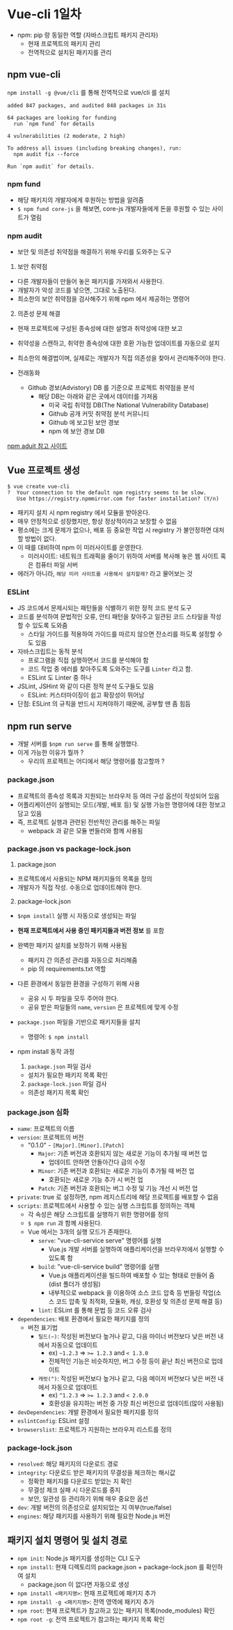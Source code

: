 # Vue-cli 1일차

- npm: pip 랑 동일한 역할 (자바스크립트 패키지 관리자)
  - 현재 프로젝트의 패키지 관리
  - 전역적으로 설치된 패키지를 관리

## npm vue-cli

`npm install -g @vue/cli` 를 통해 전역적으로 vue/cli 를 설치

```
added 847 packages, and audited 848 packages in 31s

64 packages are looking for funding
  run `npm fund` for details

4 vulnerabilities (2 moderate, 2 high)

To address all issues (including breaking changes), run:
  npm audit fix --force

Run `npm audit` for details.
```

### npm fund

- 해당 패키지의 개발자에게 후원하는 방법을 알려줌
- `$ npm fund core-js` 을 해보면, core-js 개발자들에게 돈을 후원할 수 있는 사이트가 열림

### npm audit

- 보안 및 의존성 취약점을 해결하기 위해 우리를 도와주는 도구

1. 보안 취약점
- 다른 개발자들이 만들어 놓은 패키지를 가져와서 사용한다.
- 개발자가 악성 코드를 넣으면, 그대로 노출된다.
- 최소한의 보안 취약점을 검사해주기 위해 npm 에서 제공하는 명령어

2. 의존성 문제 해결
- 현재 프로젝트에 구성된 종속성에 대한 설명과 취약성에 대한 보고
- 취약성을 스캔하고, 취약한 종속성에 대한 호환 가능한 업데이트를 자동으로 설치
- 최소한의 해결법이며, 실제로는 개발자가 직접 의존성을 찾아서 관리해주어야 한다.

- 전래동화
  - Github 경보(Advistory) DB 를 기준으로 프로젝트 취약점을 분석
    - 해당 DB는 아래와 같은 곳에서 데이터를 가져옴
      - 미국 국립 취약점 DB(The National Vulnerability Database)
      - Github 공개 커밋 취약점 분석 커뮤니티
      - Github 에 보고된 보안 경보
      - npm 에 보안 경보 DB

[npm aduit 참고 사이트](https://medium.com/wwcodeseoul/npm-%ED%8C%A8%ED%82%A4%EC%A7%80-%EC%B7%A8%EC%95%BD%EC%84%B1-%ED%99%95%EC%9D%B8%ED%95%98%EA%B8%B0-eef9413ca7b9)

## Vue 프로젝트 생성

```
$ vue create vue-cli
?  Your connection to the default npm registry seems to be slow.     
   Use https://registry.npmmirror.com for faster installation? (Y/n) 
```

- 패키지 설치 시 npm registry 에서 모듈을 받아온다.
- 매우 안정적으로 성장했지만, 항상 정상적이라고 보장할 수 없음
- 평소에는 크게 문제가 없으나, 배포 등 중요한 작업 시 registry 가 불안정하면 대처할 방법이 없다.
- 이 때를 대비하여 npm 이 미러사이트를 운영한다.
  - 미러사이트: 네트워크 트래픽을 줄이기 위하여 서버를 복사해 놓은 웹 사이트 혹은 컴퓨터 파일 서버
- 에러가 아니라, `해당 미러 사이트를 사용해서 설치할래?` 라고 물어보는 것

### ESLint

- JS 코드에서 문제시되는 패턴들을 식별하기 위한 정적 코드 분석 도구
- 코드를 분석하여 문법적인 오류, 안티 패턴을 찾아주고 일관된 코드 스타일을 작성할 수 있도록 도와줌
  - 스타일 가이드를 적용하여 가이드를 따르지 않으면 잔소리를 하도록 설정할 수도 있음
- 자바스크립트는 동적 분석
  - 프로그램을 직접 실행하면서 코드를 분석해야 함
  - 코드 작업 중 에러를 찾아주도록 도와주는 도구를 `Linter` 라고 함.
  - ESLint 도 Linter 중 하나
- JSLint, JSHint 와 같이 다른 정적 분석 도구들도 있음
  - ESLint: 커스터마이징이 쉽고 확장성이 뛰어남
- 단점: ESLint 의 규칙을 반드시 지켜야하기 때문에, 공부할 땐 좀 힘듬

## npm run serve

- 개발 서버를 `$npm run serve` 를 통해 실행했다.
- 이게 가능한 이유가 뭘까 ?
  - 우리의 프로젝트는 어디에서 해당 명령어를 참고할까 ?

### package.json

- 프로젝트의 종속성 목록과 지원되는 브라우저 등 여러 구성 옵션이 작성되어 있음
- 어플리케이션이 실행되는 모드(개발, 배포 등) 및 실행 가능한 명령어에 대한 정보고 담고 있음
- 즉, 프로젝트 실행과 관련된 전반적인 관리를 해주는 파일
  - webpack 과 같은 모듈 번들러와 함께 사용됨

### package.json vs package-lock.json

1. package.json
- 프로젝트에서 사용되는 NPM 패키지들의 목록을 정의
- 개발자가 직접 작성. 수동으로 업데이트해야 한다.

2. package-lock.json
- `$npm install` 실행 시 자동으로 생성되는 파일
- __현재 프로젝트에서 사용 중인 패키지들과 버전 정보__ 를 포함
- 완벽한 패키지 설치를 보장하기 위해 사용됨
  - 패키지 간 의존성 관리를 자동으로 처리해줌
  - pip 의 requirements.txt 역할

- 다른 환경에서 동일한 환경을 구성하기 위해 사용
  - 공유 시 두 파일을 모두 주어야 한다.
  - 공유 받은 파일들의 `name`, `version` 은 프로젝트에 맞게 수정

- `package.json` 파일을 기반으로 패키지들을 설치
  - 명령어: `$ npm install`

- npm install 동작 과정
  1. `package.json` 파일 검사
  - 설치가 필요한 패키지 목록 확인

  2. `package-lock.json` 파일 검사
  - 의존성 패키지 목록 확인

### package.json 심화

- `name`: 프로젝트의 이름
- `version`: 프로젝트의 버전
  - "0.1.0" - `[Major].[Minor].[Patch]`
    - `Major`: 기존 버전과 호환되지 않는 새로운 기능이 추가될 때 버전 업
      - 업데이트 안하면 안돌아간다 급의 수정
    - `Minor`: 기존 버전과 호환되는 새로운 기능이 추가될 때 버전 업
      - 호환되는 새로운 기능 추가 시 버전 업
    - `Patch`: 기존 버전과 호환되는 버그 수정 및 기능 개선 시 버전 업
- `private`: true 로 설정하면, npm 레지스트리에 해당 프로젝트를 배포할 수 없음
- `scripts`: 프로젝트에서 사용할 수 있는 실행 스크립트를 정의하는 객체
  - 각 속성은 해당 스크립트를 실행하기 위한 명령어를 정의
  - `$ npm run` 과 함께 사용된다.
  - Vue 에서는 3개의 실행 모드가 존재한다.
    - `serve`: "vue-cli-service serve" 명령어를 실행
      - Vue.js 개발 서버를 실행하여 애플리케이션을 브라우저에서 실행할 수 있도록 함
    - `build`: "vue-cli-service build" 명령어를 실행
      - Vue.js 애플리케이션을 빌드하여 배포할 수 있는 형태로 만들어 줌(dist 폴더가 생성됨)
      - 내부적으로 webpack 을 이용하여 소스 코드 압축 등 번들링 작업(소스 코드 압축 및 최적화, 모듈화, 캐싱, 호환성 및 의존성 문제 해결 등)
    - `lint`: ESLint 를 통해 문법 등 코드 오류 검사
- `dependencies`: 배포 환경에서 필요한 패키지를 정의
  - 버전 표기법
    - `틸드(~)`: 작성된 버전보다 높거나 같고, 다음 마이너 버전보다 낮은 버전 내에서 자동으로 업데이트
      - ex) `~1.2.3` => `>= 1.2.3` and `< 1.3.0`
      - 전체적인 기능은 비슷하지만, 버그 수정 등이 끝난 최신 버전으로 업데이트
    - `캐럿(^)`: 작성된 버전보다 높거나 같고, 다음 메이저 버전보다 낮은 버전 내에서 자동으로 업데이트
      - ex) `^1.2.3` => `>= 1.2.3` and `< 2.0.0`
      - 호환성을 유지하는 버전 중 가장 최신 버전으로 업데이트(많이 사용됨)
- `devDependencies`: 개발 환경에서 필요한 패키지를 정의
- `eslintConfig`: ESLint 설정
- `browserslist`: 프로젝트가 지원하는 브라우저 리스트를 정의

### package-lock.json

- `resolved`: 해당 패키지의 다운로드 경로
- `integrity`: 다운로드 받은 패키지의 무결성을 체크하는 해시값
  - 정확한 패키지를 다운로드 받았는 지 확인
  - 무결성 체크 실패 시 다운로드를 중지
  - 보안, 일관성 등 관리하기 위해 매우 중요한 옵션
- `dev`: 개발 버전의 의존성으로 설치되었는 지 여부(true/false)
- `engines`: 해당 패키지를 사용하기 위해 필요한 Node.js 버전

## 패키지 설치 명령어 및 설치 경로

- `npm init`: Node.js 패키지를 생성하는 CLI 도구
- `npm install`: 현재 디렉토리의 package.json + package-lock.json 를 확인하여 설치
  - package.json 이 없다면 자동으로 생성
- `npm install <패키지명>`: 현재 프로젝트에 패키지 추가
- `npm install -g <패키지명>`: 전역 영역에 패키지 추가
- `npm root`: 현재 프로젝트가 참고하고 있는 패키지 목록(node_modules) 확인
- `npm root -g`: 전역 프로젝트가 참고하는 패키지 목록 확인


